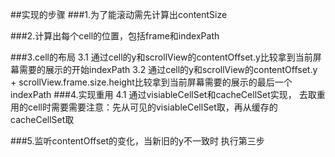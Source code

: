 ##实现的步骤
###1.为了能滚动需先计算出contentSize

###2.计算出每个cell的位置，包括frame和indexPath

###3.cell的布局
	3.1 通过cell的y和scrollView的contentOffset.y比较拿到当前屏幕需要的展示的开始indexPath
	3.2 通过cell的y和scrollView的contentOffset.y + scrollView.frame.size.height比较拿到当前屏幕需要的展示的最后一个indexPath
###4.实现重用
	4.1 通过visiableCellSet和cacheCellSet实现， 去取重用的cell时需要需要注意：先从可见的visiableCellSet取，再从缓存的cacheCellSet取

###5.监听contentOffset的变化，当新旧的y不一致时 执行第三步
